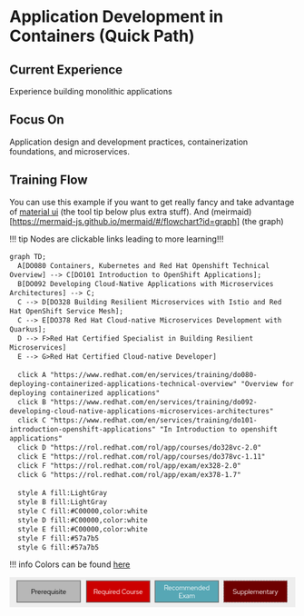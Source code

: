# Application Development in Containers (Quick Path)

## Current Experience

Experience building monolithic applications

## Focus On

Application design and development practices, containerization foundations, and microservices.

## Training Flow

You can use this example if you want to get really fancy and take advantage of [material ui](https://squidfunk.github.io/mkdocs-material/) (the tool tip below plus extra stuff). And (meirmaid)[https://mermaid-js.github.io/mermaid/#/flowchart?id=graph] (the graph)

!!! tip
    Nodes are clickable links leading to more learning!!!

``` mermaid
graph TD;
  A[DO080 Containers, Kubernetes and Red Hat Openshift Technical Overview] --> C[DO101 Introduction to OpenShift Applications];
  B[DO092 Developing Cloud-Native Applications with Microservices Architectures] --> C;
  C --> D[DO328 Building Resilient Microservices with Istio and Red Hat OpenShift Service Mesh];
  C --> E[DO378 Red Hat Cloud-native Microservices Development with Quarkus];
  D --> F>Red Hat Certified Specialist in Building Resilient Microservices]
  E --> G>Red Hat Certified Cloud-native Developer]

  click A "https://www.redhat.com/en/services/training/do080-deploying-containerized-applications-technical-overview" "Overview for deploying containerized applications"
  click B "https://www.redhat.com/en/services/training/do092-developing-cloud-native-applications-microservices-architectures"
  click C "https://www.redhat.com/en/services/training/do101-introduction-openshift-applications" "In Introduction to openshift applications"
  click D "https://rol.redhat.com/rol/app/courses/do328vc-2.0"
  click E "https://rol.redhat.com/rol/app/courses/do378vc-1.11"
  click F "https://rol.redhat.com/rol/app/exam/ex328-2.0"
  click G "https://rol.redhat.com/rol/app/exam/ex378-1.7"

  style A fill:LightGray
  style B fill:LightGray
  style C fill:#C00000,color:white
  style D fill:#C00000,color:white
  style E fill:#C00000,color:white
  style F fill:#57a7b5
  style G fill:#57a7b5
```

!!! info
    Colors can be found [here](https://www.w3schools.com/colors/colors_shades.asp)


![Graph Key](assets/key.png)